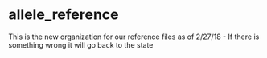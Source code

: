 # allele_reference
This is the new organization for our reference files as of 2/27/18 - If there is something wrong it will go back to the state 
